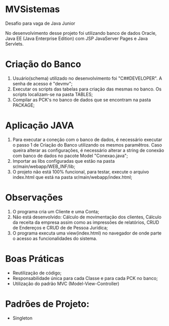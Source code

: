 # MVSistemas
Desafio para vaga de Java Junior

No desenvolvimento desse projeto foi utilizando banco de dados Oracle, Java EE (Java Enterprise Edition) com JSP JavaServer Pages e Java Servlets.
# Criação do Banco
1. Usuário(schema) utilizado no desenvolvimento foi "C##DEVELOPER". A senha de acesso é "devmv";
2. Executar os scripts das tabelas para criação das mesmas no banco. Os scripts localizam-se na pasta TABLES;
3. Compilar as PCK's no banco de dados que se encontram na pasta PACKAGE;
# Aplicação JAVA
1. Para executar a coneção com o banco de dados, é necessário executar o passo 1 de Criação do Banco utilizando os mesmos paramêtros. Caso queira alterar as configurações, é necessário alterar a string de conexão com banco de dados no pacote Model "Conexao.java";
2. Importar as libs configuradas que estão na pasta sr/main/webapp/WEB_INF/lib;
3. O projeto não está 100% funcional, para testar, execute o arquivo index.html que está na pasta sr/main/webapp/index.html;
# Observações
1. O programa cria um Cliente e uma Conta;
2. Não está desenvolvido: Cálculo de movimentação dos clientes, Cálculo da receita da empresa assim como as impressões de relatórios, CRUD de Endereços e CRUD de de Pessoa Jurídica;
3. O programa executa uma view(index.html) no navegador de onde parte o acesso as funcionalidades do sistema.
# Boas Práticas
- Reutilização de código;
- Responsabilidade única para cada Classe e para cada PCK no banco;
- Utilização do padrão MVC (Model-View-Controller)
# Padrões de Projeto:
- Singleton
